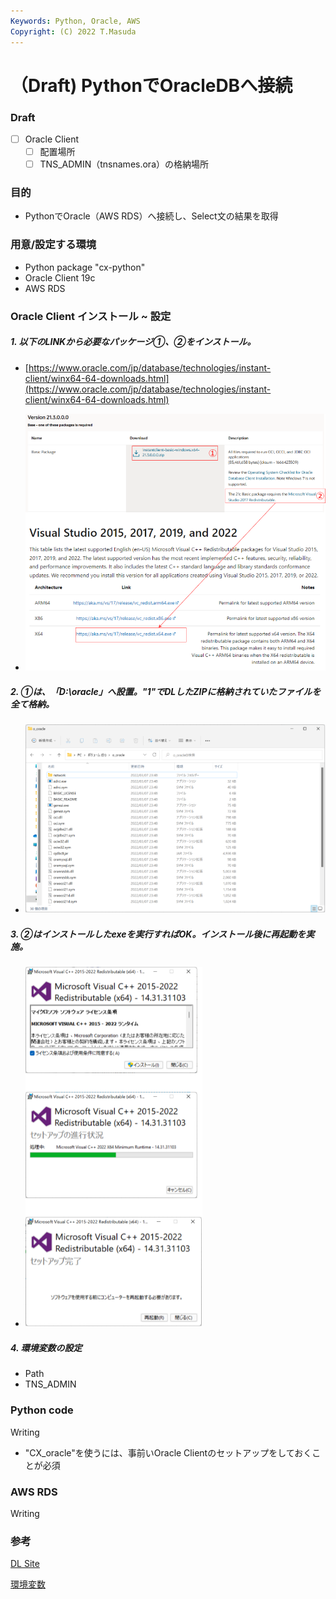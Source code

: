 ```yaml
---
Keywords: Python, Oracle, AWS
Copyright: (C) 2022 T.Masuda
---
```


# （Draft) PythonでOracleDBへ接続

### Draft

* [ ] Oracle Client
  * [ ] 配置場所
  * [ ] TNS_ADMIN（tnsnames.ora）の格納場所

### 目的

* PythonでOracle（AWS RDS）へ接続し、Select文の結果を取得

### 用意/設定する環境

* Python package "cx-python" 
* Oracle Client 19c 
* AWS RDS

### Oracle Client インストール ~ 設定

##### 1. 以下のLINKから必要なパッケージ①、②をインストール。
  *  [https://www.oracle.com/jp/database/technologies/instant-client/winx64-64-downloads.html](https://www.oracle.com/jp/database/technologies/instant-client/winx64-64-downloads.html)

  * ![oracle_1](./oracle_1.drawio.png)

##### 2. ①は、「D:\oracle」へ設置。"1"でDLしたZIPに格納されていたファイルを全て格納。

  * ![oracle_2](./oracle_2.drawio.png)

##### 3. ②はインストールしたexeを実行すればOK。インストール後に再起動を実施。

  * ![oracle_3](./oracle_3.drawio.png)

##### 4. 環境変数の設定
  * Path
  * TNS_ADMIN


### Python code

Writing

* "CX_oracle"を使うには、事前いOracle Clientのセットアップをしておくことが必須

### AWS RDS

Writing


### 参考

[DL Site](https://www.oracle.com/database/technologies/instant-client/winx64-64-downloads.html)

[環境変数](https://onl.la/7bfQmsx)
